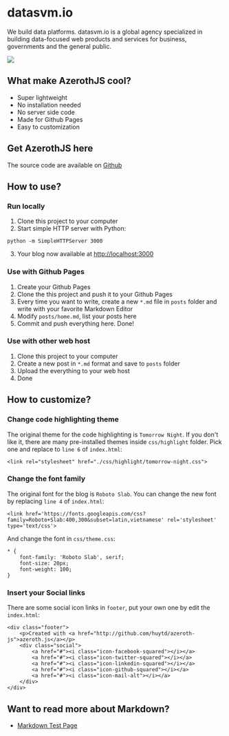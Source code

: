# datasvm.io
We build data platforms. datasvm.io is a global agency specialized
in building data-focused web products and services for business, governments
and the general public.

![](./img/azeroth_screenshot.png)

## What make AzerothJS cool?

- Super lightweight
- No installation needed
- No server side code
- Made for Github Pages
- Easy to customization

## Get AzerothJS here

The source code are available on [Github](http://github.com/huytd/azeroth-js)

## How to use?

### Run locally
1. Clone this project to your computer
2. Start simple HTTP server with Python:
  ```
  python -m SimpleHTTPServer 3000
  ```
3. Your blog now available at [http://localhost:3000](http://localhost:3000)

### Use with Github Pages
1. Create your Github Pages
2. Clone the this project and push it to your Github Pages
3. Every time you want to write, create a new `*.md` file in `posts` folder and write with your favorite Markdown Editor
4. Modify `posts/home.md`, list your posts here
5. Commit and push everything here. Done!

### Use with other web host
1. Clone this project to your computer
2. Create a new post in `*.md` format and save to `posts` folder
3. Upload the everything to your web host
4. Done

## How to customize?

### Change code highlighting theme
The original theme for the code highlighting is `Tomorrow Night`. If you don't like it, there are many pre-installed themes inside `css/highlight` folder. Pick one and replace to `line 6` of `index.html`:

```
<link rel="stylesheet" href="./css/highlight/tomorrow-night.css">
```

### Change the font family
The original font for the blog is `Roboto Slab`. You can change the new font by replacing `line 4` of `index.html`:

```
<link href='https://fonts.googleapis.com/css?family=Roboto+Slab:400,300&subset=latin,vietnamese' rel='stylesheet' type='text/css'>
```

And change the font in `css/theme.css`:

```
* {
    font-family: 'Roboto Slab', serif;
    font-size: 20px;
    font-weight: 100;
}
```

### Insert your Social links
There are some social icon links in `footer`, put your own one by edit the `index.html`:

```
<div class="footer">
    <p>Created with <a href="http://github.com/huytd/azeroth-js">azeroth.js</a></p>
    <div class="social">
        <a href="#"><i class="icon-facebook-squared"></i></a>
        <a href="#"><i class="icon-twitter-squared"></i></a>
        <a href="#"><i class="icon-linkedin-squared"></i></a>
        <a href="#"><i class="icon-github-squared"></i></a>
        <a href="#"><i class="icon-mail-alt"></i></a>
    </div>
</div>
```

## Want to read more about Markdown?

- [Markdown Test Page](#lorem-ipsum)
